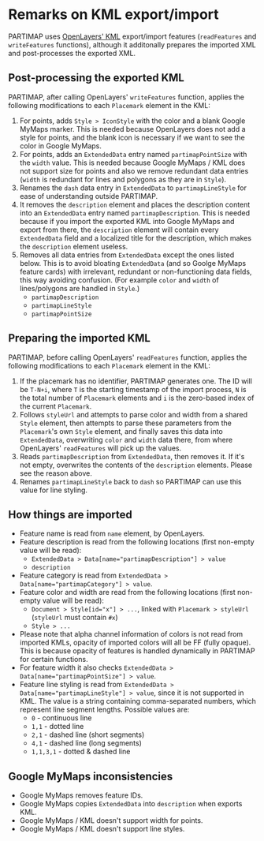 # Remarks on KML export/import

PARTIMAP uses [OpenLayers' KML](https://openlayers.org/en/v6.15.1/apidoc/module-ol_format_KML-KML.html) export/import features (`readFeatures` and `writeFeatures` functions), although it additonally prepares the imported XML and post-processes the exported XML.


## Post-processing the exported KML

PARTIMAP, after calling OpenLayers' `writeFeatures` function, applies the following modifications to each `Placemark` element in the KML:

1. For points, adds `Style > IconStyle` with the color and a blank Google MyMaps marker. This is needed because OpenLayers does not add a style for points, and the blank icon is necessary if we want to see the color in Google MyMaps.
2. For points, adds an `ExtendedData` entry named `partimapPointSize` with the `width` value. This is needed because Google MyMaps / KML does not support size for points and also we remove redundant data entries (`width` is redundant for lines and polygons as they are in `Style`).
3. Renames the `dash` data entry in `ExtendedData` to `partimapLineStyle` for ease of understanding outside PARTIMAP.
4. It removes the `description` element and places the description content into an `ExtendedData` entry named `partimapDescription`. This is needed because if you import the exported KML into Google MyMaps and export from there, the `description` element will contain every `ExtendedData` field and a localized title for the description, which makes the `description` element useless.
5. Removes all data entries from `ExtendedData` except the ones listed below. This is to avoid bloating `ExtendedData` (and so Goolge MyMaps feature cards) with irrelevant, redundant or non-functioning data fields, this way avoiding confusion. (For example `color` and `width` of lines/polygons are handled in `Style`.)
	- `partimapDescription`
	- `partimapLineStyle`
	- `partimapPointSize`



## Preparing the imported KML

PARTIMAP, before calling OpenLayers' `readFeatures` function, applies the following modifications to each `Placemark` element in the KML:

1. If the placemark has no identifier, PARTIMAP generates one. The ID will be `T-N+i`, where `T` is the starting timestamp of the import process, `N` is the total number of `Placemark` elements and `i` is the zero-based index of the current `Placemark`.
2. Follows `styleUrl` and attempts to parse color and width from a shared `Style` element, then attempts to parse these parameters from the `Placemark`'s own `Style` element, and finally saves this data into `ExtendedData`, overwriting `color` and `width` data there, from where OpenLayers' `readFeatures` will pick up the values.
3. Reads `partimapDescription` from `ExtendedData`, then removes it. If it's not empty, overwrites the contents of the `description` elements. Please see the reason above.
4. Renames `partimapLineStyle` back to `dash` so PARTIMAP can use this value for line styling.


## How things are imported

- Feature name is read from `name` element, by OpenLayers.
- Feature description is read from the following locations (first non-empty value will be read):
	- `ExtendedData > Data[name="partimapDescription"] > value`
	- `description`
- Feature category is read from `ExtendedData > Data[name="partimapCategory"] > value`.
- Feature color and width are read from the following locations (first non-empty value will be read):
	- `Document > Style[id="x"] > ...`, linked with `Placemark > styleUrl` (`styleUrl` must contain `#x`)
	- `Style > ...`
- Please note that alpha channel information of colors is not read from imported KMLs, opacity of imported colors will all be FF (fully opaque). This is because opacity of features is handled dynamically in PARTIMAP for certain functions.
- For feature width it also checks `ExtendedData > Data[name="partimapPointSize"] > value`.
- Feature line styling is read from `ExtendedData > Data[name="partimapLineStyle"] > value`, since it is not supported in KML. The value is a string containing comma-separated numbers, which represent line segment lengths. Possible values are:
	- `0` - continuous line
	- `1,1` - dotted line
	- `2,1` - dashed line (short segments)
	- `4,1` - dashed line (long segments)
	- `1,1,3,1` - dotted & dashed line


## Google MyMaps inconsistencies

- Google MyMaps removes feature IDs.
- Google MyMaps copies `ExtendedData` into `description` when exports KML.
- Google MyMaps / KML doesn't support width for points.
- Google MyMaps / KML doesn't support line styles.
